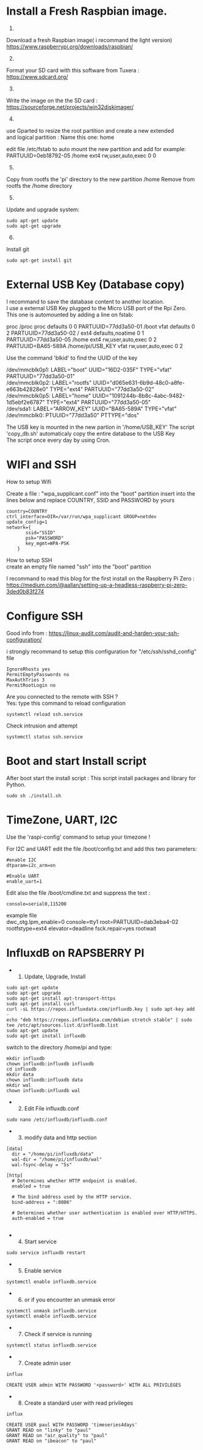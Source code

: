 # Install a Fresh Raspbian image.

1)  
Download a fresh Raspbian image( i recommand the light version)   
https://www.raspberrypi.org/downloads/raspbian/  

2)  
Format your SD card with this software from Tuxera :  
https://www.sdcard.org/  

3)  
Write the image on the the SD card :   
https://sourceforge.net/projects/win32diskimager/

4)
use Gparted to resize the root partition and create a new extended  
and logical partition : Name this one: home 

edit file /etc/fstab to auto mount the new partition and add for example:  
PARTUUID=0eb18792-05  /home ext4  rw,user,auto,exec 0  0  

5)
Copy from rootfs the 'pi' directory to the new partition /home
Remove from rootfs the /home directory

5)
Update and upgrade system:  
```
sudo apt-get update  
sudo apt-get upgrade  
```

6)
Install git
```
sudo apt-get install git
```

# External USB Key (Database copy)  

I recommand to save the database content to another location.  
I use a external USB Key plugged to the Micro USB port of the Rpi Zero.  
This one is automounted by adding a line on fstab:

proc            /proc           proc    defaults          0       0
PARTUUID=77dd3a50-01  /boot           vfat    defaults          0       2
PARTUUID=77dd3a50-02  /               ext4    defaults,noatime  0       1
PARTUUID=77dd3a50-05  /home           ext4    rw,user,auto,exec 0       2
PARTUUID=BA65-589A  /home/pi/USB_KEY  vfat    rw,user,auto,exec 0       2

Use the command 'blkid' to find the UUID of the key  

/dev/mmcblk0p1: LABEL="boot" UUID="16D2-035F" TYPE="vfat" PARTUUID="77dd3a50-01"  
/dev/mmcblk0p2: LABEL="rootfs" UUID="d065e631-6b9d-48c0-a8fe-e663b42828e0" TYPE="ext4" PARTUUID="77dd3a50-02"  
/dev/mmcblk0p5: LABEL="home" UUID="1091244b-8b8c-4abc-9482-1d5ebf2e6787" TYPE="ext4" PARTUUID="77dd3a50-05"  
/dev/sda1: LABEL="ARROW_KEY" UUID="BA65-589A" TYPE="vfat"  
/dev/mmcblk0: PTUUID="77dd3a50" PTTYPE="dos"  


The USB key is mounted in the new partion in '/home/USB_KEY'
The script 'copy_db.sh' automaticaly copy the entire database to the USB Key  
The script once every day by using Cron.



# WIFI and SSH 

How to setup Wifi  

Create a file : "wpa_supplicant.conf"  into the "boot" partition 
insert into the lines below and replace COUNTRY, SSID and PASSWORD by yours  

```
country=COUNTRY
ctrl_interface=DIR=/var/run/wpa_supplicant GROUP=netdev
update_config=1
network={
       ssid="SSID"
       psk="PASSWORD"
       key_mgmt=WPA-PSK
    }
```
How to setup SSH  
create an empty file named "ssh" into the "boot"  partition  

I recommand to read this blog for the first install on the Raspberry Pi Zero :
https://medium.com/@aallan/setting-up-a-headless-raspberry-pi-zero-3ded0b83f274  


# __Configure SSH__

Good info from :
https://linux-audit.com/audit-and-harden-your-ssh-configuration/

i strongly recommand to setup this configuration for "/etc/ssh/sshd_config" file  

```
IgnoreRhosts yes  
PermitEmptyPasswords no  
MaxAuthTries 3  
PermitRootLogin no  
```

Are you connected to the remote with SSH ?  
Yes: type this command to reload configuration  
```
systemctl reload ssh.service  
```

Check intrusion and attempt  
```
systemctl status ssh.service  
```


# __Boot and start Install script__

After boot start the install script :
This script install packages and library for Python.  

```
sudo sh ./install.sh
```

# __TimeZone, UART, I2C__

Use the 'raspi-config' command to setup your timezone !

For I2C and UART edit the file /boot/config.txt and add this two
parameters:

```
#enable I2C
dtparam=i2c_arm=on

#Enable UART
enable_uart=1
```


Edit also the file /boot/cmdline.txt and suppress the text :
```
console=serial0,115200  
```
example file  
dwc_otg.lpm_enable=0 console=tty1 root=PARTUUID=dab3eba4-02 rootfstype=ext4 elevator=deadline fsck.repair=yes rootwait  

# __InfluxdB on RAPSBERRY PI__

- 1) Update, Upgrade, Install  

```
sudo apt-get update  
sudo apt-get upgrade  
sudo apt-get install apt-transport-https  
sudo apt-get install curl  
curl -sL https://repos.influxdata.com/influxdb.key | sudo apt-key add -  
echo "deb https://repos.influxdata.com/debian stretch stable" | sudo tee /etc/apt/sources.list.d/influxdb.list     
sudo apt-get update  
sudo apt-get install influxdb  
```

switch to the directory /home/pi and type:
```
mkdir influxdb
chown influxdb:influxdb influxdb  
cd influxdb  
mkdir data  
chown influxdb:influxdb data
mkdir wal  
chown influxdb:influxdb wal 
```

- 2) Edit File influxdb.conf  

```
sudo nano /etc/influxdb/influxdb.conf
```
- 3) modify data and http section  

```
[data]
  dir = "/home/pi/influxdb/data"
  wal-dir = "/home/pi/influxdb/wal"
  wal-fsync-delay = "5s"
  
[http]
  # Determines whether HTTP endpoint is enabled.
  enabled = true

  # The bind address used by the HTTP service.
  bind-address = ":8086"

  # Determines whether user authentication is enabled over HTTP/HTTPS.
  auth-enabled = true
  
```
- 4) Start service  

```
sudo service influxdb restart
```
- 5) Enable service  

```
systemctl enable influxdb.service
```
- 6) or if you encounter an unmask error  


 ```
systemctl unmask influxdb.service
systemctl enable influxdb.service
```
- 7) Check if service is running  

```
systemctl status influxdb.service
```
- 7) Create admin user 
     
 ```
 influx
 
 CREATE USER admin WITH PASSWORD '<password>' WITH ALL PRIVILEGES
  ```
  - 8) Create a standard user with read privileges
     
 ```
 influx
 
 CREATE USER paul WITH PASSWORD 'timeseries4days'
 GRANT READ on "linky" to "paul"
 GRANT READ on "air_quality" to "paul"
 GRANT READ on "ibeacon" to "paul"
  ```
